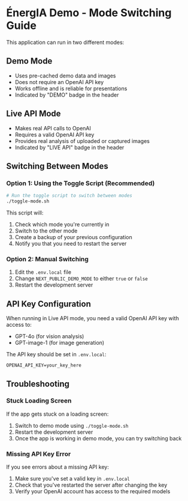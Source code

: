 # ÉnergIA Demo - Mode Switching Guide

This application can run in two different modes:

## Demo Mode
- Uses pre-cached demo data and images
- Does not require an OpenAI API key
- Works offline and is reliable for presentations
- Indicated by "DEMO" badge in the header

## Live API Mode
- Makes real API calls to OpenAI
- Requires a valid OpenAI API key
- Provides real analysis of uploaded or captured images
- Indicated by "LIVE API" badge in the header

## Switching Between Modes

### Option 1: Using the Toggle Script (Recommended)
```bash
# Run the toggle script to switch between modes
./toggle-mode.sh
```

This script will:
1. Check which mode you're currently in
2. Switch to the other mode
3. Create a backup of your previous configuration
4. Notify you that you need to restart the server

### Option 2: Manual Switching
1. Edit the `.env.local` file
2. Change `NEXT_PUBLIC_DEMO_MODE` to either `true` or `false`
3. Restart the development server

## API Key Configuration

When running in Live API mode, you need a valid OpenAI API key with access to:
- GPT-4o (for vision analysis)
- GPT-image-1 (for image generation)

The API key should be set in `.env.local`:
```
OPENAI_API_KEY=your_key_here
```

## Troubleshooting

### Stuck Loading Screen
If the app gets stuck on a loading screen:
1. Switch to demo mode using `./toggle-mode.sh`
2. Restart the development server
3. Once the app is working in demo mode, you can try switching back

### Missing API Key Error
If you see errors about a missing API key:
1. Make sure you've set a valid key in `.env.local`
2. Check that you've restarted the server after changing the key
3. Verify your OpenAI account has access to the required models